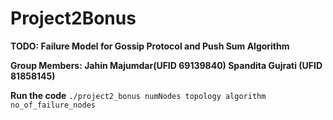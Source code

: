 # Project2Bonus

**TODO: Failure Model for Gossip Protocol and Push Sum Algorithm**

**Group Members: 
Jahin Majumdar(UFID 69139840)
Spandita Gujrati (UFID 81858145)**

**Run the code**
`./project2_bonus numNodes topology algorithm no_of_failure_nodes`

